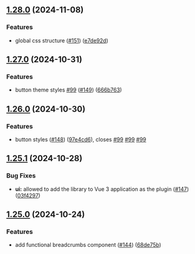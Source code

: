 ## [1.28.0](https://github.com/acronis/ui-component-library/compare/v1.27.0...v1.28.0) (2024-11-08)


### Features

* global css structure ([#151](https://github.com/acronis/ui-component-library/issues/151)) ([e7de92d](https://github.com/acronis/ui-component-library/commit/e7de92d484cd2839e4c2cab70c65f719c61b490a))

## [1.27.0](https://github.com/acronis/ui-component-library/compare/v1.26.0...v1.27.0) (2024-10-31)


### Features

* button theme styles [#99](https://github.com/acronis/ui-component-library/issues/99) ([#149](https://github.com/acronis/ui-component-library/issues/149)) ([666b763](https://github.com/acronis/ui-component-library/commit/666b7631427a6b94ec4e525b20c0a3c972b5ae6d))

## [1.26.0](https://github.com/acronis/ui-component-library/compare/v1.25.1...v1.26.0) (2024-10-30)


### Features

* button styles ([#148](https://github.com/acronis/ui-component-library/issues/148)) ([97e4cd6](https://github.com/acronis/ui-component-library/commit/97e4cd67b77ffaf28f1e2c5a9cb7c9a0395e9473)), closes [#99](https://github.com/acronis/ui-component-library/issues/99) [#99](https://github.com/acronis/ui-component-library/issues/99) [#99](https://github.com/acronis/ui-component-library/issues/99)

## [1.25.1](https://github.com/acronis/ui-component-library/compare/v1.25.0...v1.25.1) (2024-10-28)


### Bug Fixes

* **ui:** allowed to add the library to Vue 3 application as the plugin ([#147](https://github.com/acronis/ui-component-library/issues/147)) ([03f4297](https://github.com/acronis/ui-component-library/commit/03f4297ad8c5410b2c57c8ffc9515c32ef8b0871))

## [1.25.0](https://github.com/acronis/ui-component-library/compare/v1.24.0...v1.25.0) (2024-10-24)


### Features

* add functional breadcrumbs component ([#144](https://github.com/acronis/ui-component-library/issues/144)) ([68de75b](https://github.com/acronis/ui-component-library/commit/68de75baea12de7a04b474d89b529335e656f0c0))

